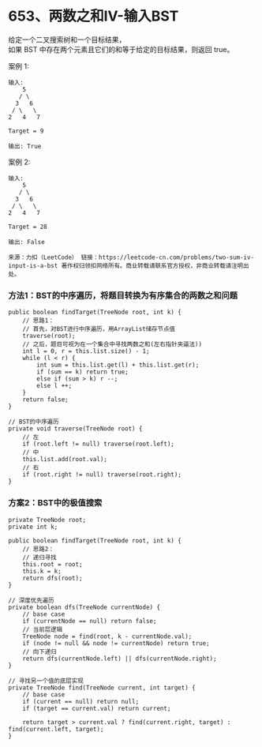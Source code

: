653、两数之和IV-输入BST
===

给定一个二叉搜索树和一个目标结果，<br>
如果 BST 中存在两个元素且它们的和等于给定的目标结果，则返回 true。<br>

案例 1:<br>
```
输入: 
    5
   / \
  3   6
 / \   \
2   4   7

Target = 9

输出: True
```

案例 2:<br>
```
输入: 
    5
   / \
  3   6
 / \   \
2   4   7

Target = 28

输出: False
```
``
来源：力扣（LeetCode）
链接：https://leetcode-cn.com/problems/two-sum-iv-input-is-a-bst
著作权归领扣网络所有。商业转载请联系官方授权，非商业转载请注明出处。
``

### 方法1：BST的中序遍历，将题目转换为有序集合的两数之和问题
```
public boolean findTarget(TreeNode root, int k) {
    // 思路1：
    // 首先，对BST进行中序遍历，用ArrayList储存节点值
    traverse(root);
    // 之后，题目可视为在一个集合中寻找两数之和(左右指针夹逼法))
    int l = 0, r = this.list.size() - 1;
    while (l < r) {
        int sum = this.list.get(l) + this.list.get(r);
        if (sum == k) return true;
        else if (sum > k) r --;
        else l ++; 
    }
    return false;
}

// BST的中序遍历
private void traverse(TreeNode root) {
    // 左
    if (root.left != null) traverse(root.left);
    // 中
    this.list.add(root.val);
    // 右
    if (root.right != null) traverse(root.right);
}
```

### 方案2：BST中的极值搜索
```
private TreeNode root;
private int k;

public boolean findTarget(TreeNode root, int k) {
    // 思路2：
    // 递归寻找
    this.root = root;
    this.k = k;
    return dfs(root);
}

// 深度优先遍历
private boolean dfs(TreeNode currentNode) {
    // base case
    if (currentNode == null) return false;
    // 当前层逻辑
    TreeNode node = find(root, k - currentNode.val);
    if (node != null && node != currentNode) return true;
    // 向下递归
    return dfs(currentNode.left) || dfs(currentNode.right);
}

// 寻找另一个值的底层实现
private TreeNode find(TreeNode current, int target) {
    // base case
    if (current == null) return null;
    if (target == current.val) return current;

    return target > current.val ? find(current.right, target) : find(current.left, target);
}
```
